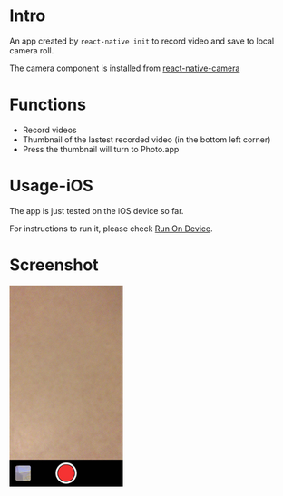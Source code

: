 # Intro
An app created by `react-native init` to record video and save to local camera roll.

The camera component is installed from [react-native-camera](https://github.com/lwansbrough/react-native-camera)

# Functions
* Record videos
* Thumbnail of the lastest recorded video (in the bottom left corner)
* Press the thumbnail will turn to Photo.app

# Usage-iOS
The app is just tested on the iOS device so far.

For instructions to run it, please check [Run On Device](https://facebook.github.io/react-native/docs/running-on-device.html).

# Screenshot
<img src="https://github.com/idcyrus/videoRecorderRNCLI/blob/master/screenShot.jpeg" width="200"  />
